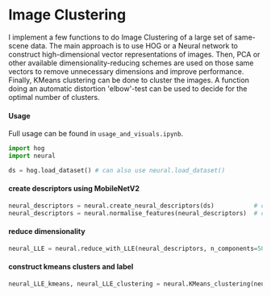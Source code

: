 # Image Clustering

I implement a few functions to do Image Clustering of a large set of same-scene data. The main approach is to use HOG or a Neural network to construct high-dimensional vector representations of images. Then, PCA or other available dimensionality-reducing schemes are used on those same vectors to remove unnecessary dimensions and improve performance. Finally, KMeans clustering can be done to cluster the images. A function doing an automatic distortion 'elbow'-test can be used to decide for the optimal number of clusters.

#### Usage
Full usage can be found in `usage_and_visuals.ipynb`.

```python
import hog
import neural

ds = hog.load_dataset() # can also use neural.load_dataset()
```

#### create descriptors using MobileNetV2

```python
neural_descriptors = neural.create_neural_descriptors(ds)           # can also use hog.x
neural_descriptors = neural.normalise_features(neural_descriptors)  # can also use hog.x
```

#### reduce dimensionality

```python
neural_LLE = neural.reduce_with_LLE(neural_descriptors, n_components=50) # can also try .reduce_with_PCA, .reduce_with_Spectral
```

#### construct kmeans clusters and label

```python
neural_LLE_kmeans, neural_LLE_clustering = neural.KMeans_clustering(neural_LLE)
```